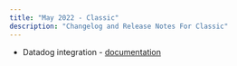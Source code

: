 ```yaml
---
title: "May 2022 - Classic"
description: "Changelog and Release Notes For Classic"
---
```


- Datadog integration - [documentation]({{site.baseurl}}/docs/integrations/datadog)
